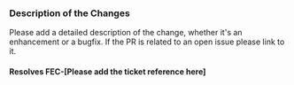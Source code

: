 ### Description of the Changes

Please add a detailed description of the change, whether it's an enhancement or a bugfix.
If the PR is related to an open issue please link to it.

#### Resolves FEC-[Please add the ticket reference here]

